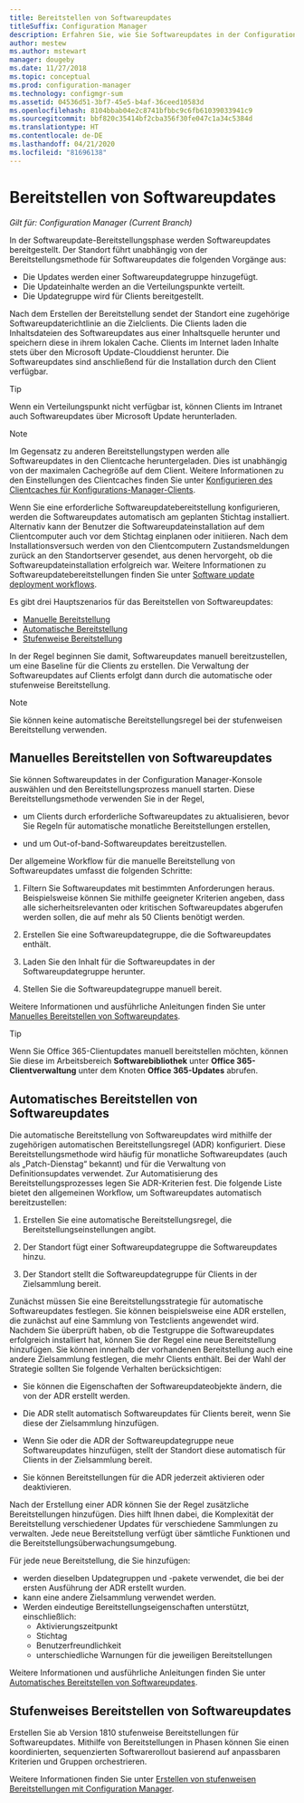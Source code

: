 ```yaml
---
title: Bereitstellen von Softwareupdates
titleSuffix: Configuration Manager
description: Erfahren Sie, wie Sie Softwareupdates in der Configuration Manager-Konsole manuell oder automatisch bereitstellen.
author: mestew
ms.author: mstewart
manager: dougeby
ms.date: 11/27/2018
ms.topic: conceptual
ms.prod: configuration-manager
ms.technology: configmgr-sum
ms.assetid: 04536d51-3bf7-45e5-b4af-36ceed10583d
ms.openlocfilehash: 8104bbab04e2c8741bfbbc9c6fb61039033941c9
ms.sourcegitcommit: bbf820c35414bf2cba356f30fe047c1a34c5384d
ms.translationtype: HT
ms.contentlocale: de-DE
ms.lasthandoff: 04/21/2020
ms.locfileid: "81696138"
---
```

# <a name="deploy-software-updates"></a>Bereitstellen von Softwareupdates  

*Gilt für: Configuration Manager (Current Branch)*

In der Softwareupdate-Bereitstellungsphase werden Softwareupdates bereitgestellt. Der Standort führt unabhängig von der Bereitstellungsmethode für Softwareupdates die folgenden Vorgänge aus:
- Die Updates werden einer Softwareupdategruppe hinzugefügt.
- Die Updateinhalte werden an die Verteilungspunkte verteilt.
- Die Updategruppe wird für Clients bereitgestellt.  

Nach dem Erstellen der Bereitstellung sendet der Standort eine zugehörige Softwareupdaterichtlinie an die Zielclients. Die Clients laden die Inhaltsdateien des Softwareupdates aus einer Inhaltsquelle herunter und speichern diese in ihrem lokalen Cache. Clients im Internet laden Inhalte stets über den Microsoft Update-Clouddienst herunter. Die Softwareupdates sind anschließend für die Installation durch den Client verfügbar.   

> [!Tip]  
>  Wenn ein Verteilungspunkt nicht verfügbar ist, können Clients im Intranet auch Softwareupdates über Microsoft Update herunterladen.  

> [!NOTE]  
>  Im Gegensatz zu anderen Bereitstellungstypen werden alle Softwareupdates in den Clientcache heruntergeladen. Dies ist unabhängig von der maximalen Cachegröße auf dem Client. Weitere Informationen zu den Einstellungen des Clientcaches finden Sie unter [Konfigurieren des Clientcaches für Konfigurations-Manager-Clients](../../core/clients/manage/manage-clients.md#BKMK_ClientCache).  

Wenn Sie eine erforderliche Softwareupdatebereitstellung konfigurieren, werden die Softwareupdates automatisch am geplanten Stichtag installiert. Alternativ kann der Benutzer die Softwareupdateinstallation auf dem Clientcomputer auch vor dem Stichtag einplanen oder initiieren. Nach dem Installationsversuch werden von den Clientcomputern Zustandsmeldungen zurück an den Standortserver gesendet, aus denen hervorgeht, ob die Softwareupdateinstallation erfolgreich war. Weitere Informationen zu Softwareupdatebereitstellungen  finden Sie unter [Software update deployment workflows](../understand/software-updates-introduction.md#BKMK_DeploymentWorkflows).  

Es gibt drei Hauptszenarios für das Bereitstellen von Softwareupdates: 
- [Manuelle Bereitstellung](#BKMK_ManualDeployment)  
- [Automatische Bereitstellung](#bkmk_auto)  
- [Stufenweise Bereitstellung](#bkmk_phased)  

In der Regel beginnen Sie damit, Softwareupdates manuell bereitzustellen, um eine Baseline für die Clients zu erstellen. Die Verwaltung der Softwareupdates auf Clients erfolgt dann durch die automatische oder stufenweise Bereitstellung.  

> [!Note]  
> Sie können keine automatische Bereitstellungsregel bei der stufenweisen Bereitstellung verwenden.



## <a name="manually-deploy-software-updates"></a><a name="BKMK_ManualDeployment"></a> Manuelles Bereitstellen von Softwareupdates
Sie können Softwareupdates in der Configuration Manager-Konsole auswählen und den Bereitstellungsprozess manuell starten. Diese Bereitstellungsmethode verwenden Sie in der Regel,  

- um Clients durch erforderliche Softwareupdates zu aktualisieren, bevor Sie Regeln für automatische monatliche Bereitstellungen erstellen,  

- und um Out-of-band-Softwareupdates bereitzustellen.  


Der allgemeine Workflow für die manuelle Bereitstellung von Softwareupdates umfasst die folgenden Schritte:  

1. Filtern Sie Softwareupdates mit bestimmten Anforderungen heraus. Beispielsweise können Sie mithilfe geeigneter Kriterien angeben, dass alle sicherheitsrelevanten oder kritischen Softwareupdates abgerufen werden sollen, die auf mehr als 50 Clients benötigt werden.  

2. Erstellen Sie eine Softwareupdategruppe, die die Softwareupdates enthält.  

3. Laden Sie den Inhalt für die Softwareupdates in der Softwareupdategruppe herunter.  

4. Stellen Sie die Softwareupdategruppe manuell bereit.  

Weitere Informationen und ausführliche Anleitungen finden Sie unter [Manuelles Bereitstellen von Softwareupdates](manually-deploy-software-updates.md).

> [!Tip]  
> Wenn Sie Office 365-Clientupdates manuell bereitstellen möchten, können Sie diese im Arbeitsbereich **Softwarebibliothek** unter **Office 365-Clientverwaltung** unter dem Knoten **Office 365-Updates** abrufen.  



## <a name="automatically-deploy-software-updates"></a><a name="bkmk_auto"></a> Automatisches Bereitstellen von Softwareupdates

Die automatische Bereitstellung von Softwareupdates wird mithilfe der zugehörigen automatischen Bereitstellungsregel (ADR) konfiguriert. Diese Bereitstellungsmethode wird häufig für monatliche Softwareupdates (auch als „Patch-Dienstag“ bekannt) und für die Verwaltung von Definitionsupdates verwendet. Zur Automatisierung des Bereitstellungsprozesses legen Sie ADR-Kriterien fest. Die folgende Liste bietet den allgemeinen Workflow, um Softwareupdates automatisch bereitzustellen:  

1.  Erstellen Sie eine automatische Bereitstellungsregel, die Bereitstellungseinstellungen angibt.  

2.  Der Standort fügt einer Softwareupdategruppe die Softwareupdates hinzu.  

3.  Der Standort stellt die Softwareupdategruppe für Clients in der Zielsammlung bereit.  

Zunächst müssen Sie eine Bereitstellungsstrategie für automatische Softwareupdates festlegen. Sie können beispielsweise eine ADR erstellen, die zunächst auf eine Sammlung von Testclients angewendet wird. Nachdem Sie überprüft haben, ob die Testgruppe die Softwareupdates erfolgreich installiert hat, können Sie der Regel eine neue Bereitstellung hinzufügen. Sie können innerhalb der vorhandenen Bereitstellung auch eine andere Zielsammlung festlegen, die mehr Clients enthält. Bei der Wahl der Strategie sollten Sie folgende Verhalten berücksichtigen:  

- Sie können die Eigenschaften der Softwareupdateobjekte ändern, die von der ADR erstellt werden.   

- Die ADR stellt automatisch Softwareupdates für Clients bereit, wenn Sie diese der Zielsammlung hinzufügen.  

- Wenn Sie oder die ADR der Softwareupdategruppe neue Softwareupdates hinzufügen, stellt der Standort diese automatisch für Clients in der Zielsammlung bereit.  

- Sie können Bereitstellungen für die ADR jederzeit aktivieren oder deaktivieren.  


Nach der Erstellung einer ADR können Sie der Regel zusätzliche Bereitstellungen hinzufügen. Dies hilft Ihnen dabei, die Komplexität der Bereitstellung verschiedener Updates für verschiedene Sammlungen zu verwalten. Jede neue Bereitstellung verfügt über sämtliche Funktionen und die Bereitstellungsüberwachungsumgebung.  

Für jede neue Bereitstellung, die Sie hinzufügen:  

- werden dieselben Updategruppen und -pakete verwendet, die bei der ersten Ausführung der ADR erstellt wurden.  
- kann eine andere Zielsammlung verwendet werden.  
- Werden eindeutige Bereitstellungseigenschaften unterstützt, einschließlich:  
  -   Aktivierungszeitpunkt  
  -   Stichtag  
  -   Benutzerfreundlichkeit  
  -   unterschiedliche Warnungen für die jeweiligen Bereitstellungen  


Weitere Informationen und ausführliche Anleitungen finden Sie unter [Automatisches Bereitstellen von Softwareupdates](automatically-deploy-software-updates.md).



## <a name="deploy-software-updates-in-phases"></a><a name="bkmk_phased"></a> Stufenweises Bereitstellen von Softwareupdates

<!--1358146-->
Erstellen Sie ab Version 1810 stufenweise Bereitstellungen für Softwareupdates. Mithilfe von Bereitstellungen in Phasen können Sie einen koordinierten, sequenzierten Softwarerollout basierend auf anpassbaren Kriterien und Gruppen orchestrieren.

Weitere Informationen finden Sie unter [Erstellen von stufenweisen Bereitstellungen mit Configuration Manager](../../osd/deploy-use/create-phased-deployment-for-task-sequence.md?toc=/sccm/sum/toc.json&bc=/sccm/sum/breadcrumb/toc.json).

